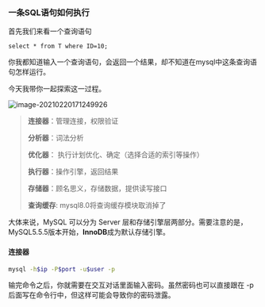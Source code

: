 ### 一条SQL语句如何执行

首先我们来看一个查询语句

```mysql
select * from T where ID=10;
```

你我都知道输入一个查询语句，会返回一个结果，却不知道在mysql中这条查询语句怎样运行。

今天我带你一起探索这一过程。

![image-20210220171249926](http://imgs.maopuyu.com/image-20210220171249926.png)

>  **连接器**：管理连接，权限验证
>
> **分析器**：词法分析
>
> **优化器**： 执行计划优化、确定（选择合适的索引等操作）
>
> **执行器**：操作引擎，返回结果
>
> **存储器**：顾名思义，存储数据，提供读写接口
>
> **查询缓存**: mysql8.0将查询缓存模块取消掉了

大体来说，MySQL 可以分为 Server 层和存储引擎层两部分。需要注意的是，MySQL5.5.5版本开始，**InnoDB**成为默认存储引擎。

#### 连接器

```bash
mysql -h$ip -P$port -u$user -p
```

输完命令之后，你就需要在交互对话里面输入密码。虽然密码也可以直接跟在 -p 后面写在命令行中，但这样可能会导致你的密码泄露。





